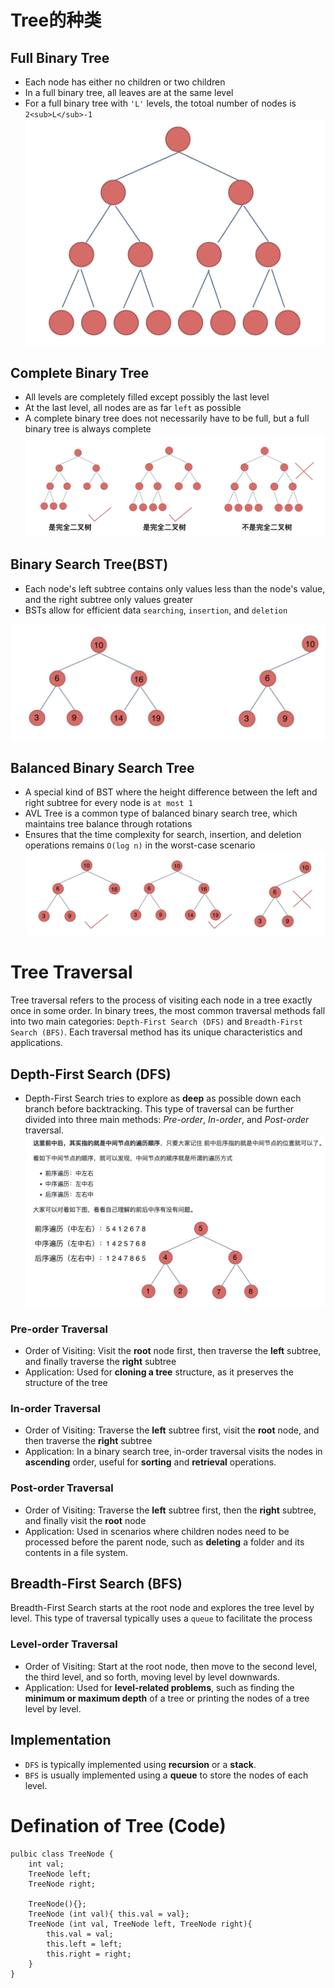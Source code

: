 # Tree的种类
## Full Binary Tree
* Each node has either no children or two children
* In a full binary tree, all leaves are at the same level
* For a full binary tree with `'L'` levels, the totoal number of nodes is `2<sub>L</sub>-1`
![image](https://github.com/TomasZhu0321/LeetCode_Algorithm/blob/main/Chapter6_Tree/img/fullBinary.png)

## Complete Binary Tree
* All levels are completely filled except possibly the last level
* At the last level, all nodes are as far `left` as possible
* A complete binary tree does not necessarily have to be full, but a full binary tree is always complete
![image](https://github.com/TomasZhu0321/LeetCode_Algorithm/blob/main/Chapter6_Tree/img/completeBinary.png)

## Binary Search Tree(BST)
* Each node's left subtree contains only values less than the node's value, and the right subtree only values greater
* BSTs allow for efficient data `searching`, `insertion`, and `deletion`

![image](https://github.com/TomasZhu0321/LeetCode_Algorithm/blob/main/Chapter6_Tree/img/BST.png)

## Balanced Binary Search Tree
* A special kind of BST where the height difference between the left and right subtree for every node is `at most 1`
* AVL Tree is a common type of balanced binary search tree, which maintains tree balance through rotations
* Ensures that the time complexity for search, insertion, and deletion operations remains `O(log n)` in the worst-case scenario
![image](https://github.com/TomasZhu0321/LeetCode_Algorithm/blob/main/Chapter6_Tree/img/BBST.png)

# Tree Traversal
Tree traversal refers to the process of visiting each node in a tree exactly once in some order. In binary trees, the most common traversal methods fall into two main categories: `Depth-First Search (DFS)` and `Breadth-First Search (BFS)`. Each traversal method has its unique characteristics and applications.
## Depth-First Search (DFS)
* Depth-First Search tries to explore as **deep** as possible down each branch before backtracking. This type of traversal can be further divided into three main methods: *Pre-order*, *In-order*, and *Post-order* traversal.
![image](https://github.com/TomasZhu0321/LeetCode_Algorithm/blob/main/Chapter6_Tree/img/dfsTraversal.png)

### Pre-order Traversal
* Order of Visiting: Visit the **root** node first, then traverse the **left** subtree, and finally traverse the **right** subtree
* Application: Used for **cloning a tree** structure, as it preserves the structure of the tree

### In-order Traversal
* Order of Visiting: Traverse the **left** subtree first, visit the **root** node, and then traverse the **right** subtree
* Application: In a binary search tree, in-order traversal visits the nodes in **ascending** order, useful for **sorting** and **retrieval** operations.

### Post-order Traversal
* Order of Visiting: Traverse the **left** subtree first, then the **right** subtree, and finally visit the **root** node
* Application: Used in scenarios where children nodes need to be processed before the parent node, such as **deleting** a folder and its contents in a file system.

## Breadth-First Search (BFS)
Breadth-First Search starts at the root node and explores the tree level by level. This type of traversal typically uses a `queue` to facilitate the process

### Level-order Traversal
* Order of Visiting: Start at the root node, then move to the second level, the third level, and so forth, moving level by level downwards.
* Application: Used for **level-related problems**, such as finding the **minimum or maximum depth** of a tree or printing the nodes of a tree level by level.

## Implementation
* `DFS` is typically implemented using **recursion** or a **stack**.
* `BFS` is usually implemented using a **queue** to store the nodes of each level.

# Defination of Tree (Code)
```
pulbic class TreeNode {
    int val;
    TreeNode left;
    TreeNode right;

    TreeNode(){};
    TreeNode (int val){ this.val = val};
    TreeNode (int val, TreeNode left, TreeNode right){
        this.val = val;
        this.left = left;
        this.right = right;
    }
}
```